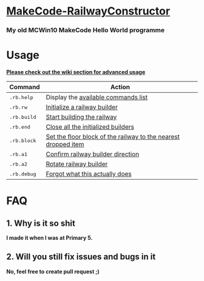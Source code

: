 # [MakeCode-RailwayConstructor](https://github.com/Endermanbugzjfc/MakeCode-RailwayConstructor)
### My old MCWin10 MakeCode Hello World programme

# Usage

[**Please check out the wiki section for advanced usage**](https://github.com/Endermanbugzjfc/MakeCode-RailwayConstructor/wiki)

| Command | Action |
| ------- | ------ |
| <kbd> .rb.help  </kbd> | Display the [available commands list](https://github.com/Endermanbugzjfc/MakeCode-RailwayConstructor/wiki/Commands/) |
| <kbd> .rb.rw  </kbd> | [Initialize a railway builder](https://github.com/Endermanbugzjfc/MakeCode-RailwayConstructor/wiki/Initialize-a-builder) |
| <kbd> .rb.build </kbd> | [Start building the railway](https://github.com/Endermanbugzjfc/MakeCode-RailwayConstructor/wiki/Start-building) |
| <kbd> .rb.end </kbd> | [Close all the initialized builders](https://github.com/Endermanbugzjfc/MakeCode-RailwayConstructor/wiki/Start-building#close) |
| <kbd> .rb.block </kbd> | [Set the floor block of the railway to the nearest dropped item](https://github.com/Endermanbugzjfc/MakeCode-RailwayConstructor/wiki/Start-building#close) |
| <kbd> .rb.a1 </kbd> | [Confirm railway builder direction](https://github.com/Endermanbugzjfc/MakeCode-RailwayConstructor/wiki/Start-building#close) |
| <kbd> .rb.a2 </kbd> | [Rotate railway builder](https://github.com/Endermanbugzjfc/MakeCode-RailwayConstructor/wiki/Start-building#close) |
| <kbd> .rb.debug </kbd> | [Forgot what this actually does](https://github.com/Endermanbugzjfc/MakeCode-RailwayConstructor/wiki/Debugging) |

# FAQ
## 1. Why is it so shit
**I made it when I was at Primary 5.**
## 2. Will you still fix issues and bugs in it
**No, feel free to create pull request ;)**
